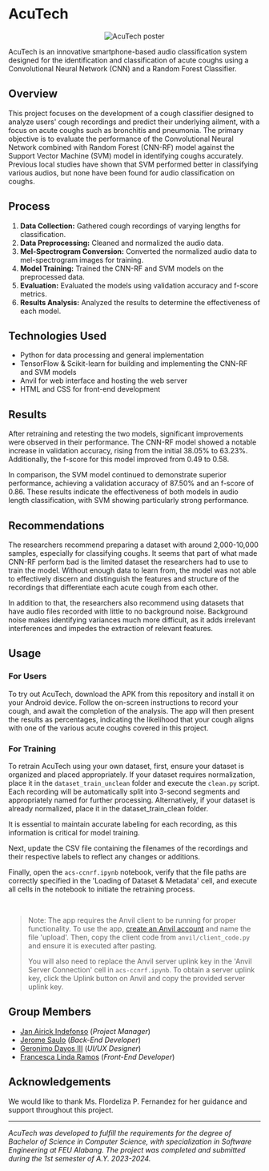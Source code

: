 # AcuTech

<p align="center">
  <img src="https://github.com/DecPotein/AcuTech/assets/81295133/2290e914-5991-4722-a48e-96705a6c3668" alt="AcuTech poster"/>
</p>

AcuTech is an innovative smartphone-based audio classification system designed for the identification and classification of acute coughs using a Convolutional Neural Network (CNN) and a Random Forest Classifier.

## Overview

This project focuses on the development of a cough classifier designed to analyze users' cough recordings and predict their underlying ailment, with a focus on acute coughs such as bronchitis and pneumonia. The primary objective is to evaluate the performance of the Convolutional Neural Network combined with Random Forest (CNN-RF) model against the Support Vector Machine (SVM) model in identifying coughs accurately. Previous local studies have shown that SVM performed better in classifying various audios, but none have been found for audio classification on coughs.

## Process

1. **Data Collection:** Gathered cough recordings of varying lengths for classification.
2. **Data Preprocessing:** Cleaned and normalized the audio data.
3. **Mel-Spectrogram Conversion:** Converted the normalized audio data to mel-spectrogram images for training.
4. **Model Training:** Trained the CNN-RF and SVM models on the preprocessed data.
5. **Evaluation:** Evaluated the models using validation accuracy and f-score metrics.
6. **Results Analysis:** Analyzed the results to determine the effectiveness of each model.

## Technologies Used

- Python for data processing and general implementation
- TensorFlow & Scikit-learn for building and implementing the CNN-RF and SVM models
- Anvil for web interface and hosting the web server
- HTML and CSS for front-end development

## Results

After retraining and retesting the two models, significant improvements were observed in their performance. The CNN-RF model showed a notable increase in validation accuracy, rising from the initial 38.05% to 63.23%. Additionally, the f-score for this model improved from 0.49 to 0.58. 

In comparison, the SVM model continued to demonstrate superior performance, achieving a validation accuracy of 87.50% and an f-score of 0.86. These results indicate the effectiveness of both models in audio length classification, with SVM showing particularly strong performance.

## Recommendations

The researchers recommend preparing a dataset with around 2,000-10,000 samples, especially for classifying coughs. It seems that part of what made CNN-RF perform bad is the limited dataset the researchers had to use to train the model. Without enough data to learn from, the model was not able to effectively discern and distinguish the features and structure of the recordings that differentiate each acute cough from each other. 

In addition to that, the researchers also recommend using datasets that have audio files recorded with little to no background noise. Background noise makes identifying variances much more difficult, as it adds irrelevant interferences and impedes the extraction of relevant features.

## Usage

### For Users

To try out AcuTech, download the APK from this repository and install it on your Android device. Follow the on-screen instructions to record your cough, and await the completion of the analysis. The app will then present the results as percentages, indicating the likelihood that your cough aligns with one of the various acute coughs covered in this project.

### For Training

To retrain AcuTech using your own dataset, first, ensure your dataset is organized and placed appropriately. If your dataset requires normalization, place it in the `dataset_train_unclean` folder and execute the `clean.py` script. Each recording will be automatically split into 3-second segments and appropriately named for further processing. Alternatively, if your dataset is already normalized, place it in the dataset_train_clean folder.

It is essential to maintain accurate labeling for each recording, as this information is critical for model training.

Next, update the CSV file containing the filenames of the recordings and their respective labels to reflect any changes or additions.

Finally, open the `acs-ccnrf.ipynb` notebook, verify that the file paths are correctly specified in the 'Loading of Dataset & Metadata' cell, and execute all cells in the notebook to initiate the retraining process.

<br />

> Note: The app requires the Anvil client to be running for proper functionality. To use the app, [create an Anvil account](https://anvil.works/sign-up) and name the file 'upload'. Then, copy the client code from `anvil/client_code.py` and ensure it is executed after pasting. 
>
> You will also need to replace the Anvil server uplink key in the 'Anvil Server Connection' cell in `acs-ccnrf.ipynb`. To obtain a server uplink key, click the Uplink button on Anvil and copy the provided server uplink key.

## Group Members

- [Jan Airick Indefonso](https://www.linkedin.com/in/jan-airick-indefonso-54a76426b/) (*Project Manager*)
- [Jerome Saulo](https://www.linkedin.com/in/jerome-saulo/) (*Back-End Developer*)
- [Geronimo Dayos III](https://www.linkedin.com/in/john-dayos-678a22253/) (*UI/UX Designer*)
- [Francesca Linda Ramos](https://www.linkedin.com/in/france-ramos/) (*Front-End Developer*)

## Acknowledgements

We would like to thank Ms. Flordeliza P. Fernandez for her guidance and support throughout this project.

---

*AcuTech was developed to fulfill the requirements for the degree of Bachelor of Science in Computer Science, with specialization in Software Engineering at FEU Alabang. The project was completed and submitted during the 1st semester of A.Y. 2023-2024.*
